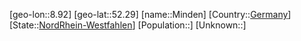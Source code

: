 ﻿---
location: [52.29,8.92]
type: City
tags:
- geo/City


SpocWebEntityId: 32492
isDeleted: false
confidential: public

---
[geo-lon::8.92]
[geo-lat::52.29]
[name::Minden]
[Country::[Germany](geo/Continent/Europe/Germany.md)]
[State::[NordRhein-Westfahlen](NordRhein-Westfahlen)]
[Population::]
[Unknown::]

